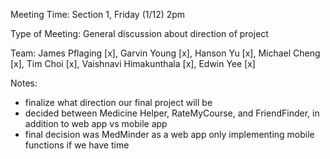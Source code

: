 Meeting Time: Section 1, Friday (1/12) 2pm

Type of Meeting: General discussion about direction of project

Team: James Pflaging [x], Garvin Young [x], Hanson Yu [x], Michael Cheng [x], Tim Choi [x], Vaishnavi Himakunthala [x], Edwin Yee [x]

Notes:
 - finalize what direction our final project will be
 - decided between Medicine Helper, RateMyCourse, and FriendFinder, in addition to web app vs mobile app
 - final decision was MedMinder as a web app only implementing mobile functions if we have time